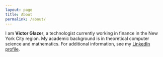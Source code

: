 ```yaml
---
layout: page
title: About
permalink: /about/
---
```

I am **Victor Glazer**, a technologist currently working in finance in the New York City region. 
My academic background is in theoretical computer science and mathematics. For additional information,
see my [LinkedIn profile](https://www.linkedin.com/in/victorglazer/).
